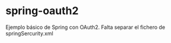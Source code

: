 # spring-oauth2
Ejemplo básico de Spring con OAuth2. Falta separar el fichero de springSercurity.xml

